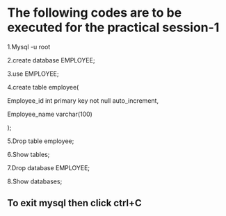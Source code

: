 # The following codes are to be executed for the practical session-1

1.Mysql -u root

2.create database EMPLOYEE;

3.use  EMPLOYEE;

4.create table employee(
  
  Employee_id int primary key not null auto_increment,
  
  Employee_name varchar(100)
  
  );

5.Drop table employee;

6.Show tables;

7.Drop database EMPLOYEE;

8.Show databases;

## To exit mysql then click ctrl+C
